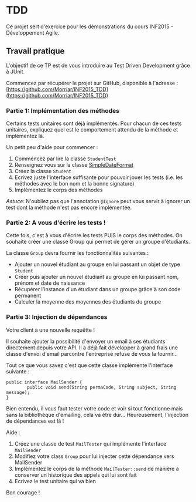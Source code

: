 # TDD

Ce projet sert d'exercice pour les démonstrations du cours INF2015 - Développement Agile.

## Travail pratique

L'objectif de ce TP est de vous introduire au Test Driven Development grâce à JUnit.

Commencez par récupérer le projet sur GitHub, disponible à l'adresse : [https://github.com/Morriar/INF2015_TDD](https://github.com/Morriar/INF2015_TDD)

### Partie 1: Implémentation des méthodes

Certains tests unitaires sont déjà implémentés.
Pour chacun de ces tests unitaires, expliquez quel est le comportement attendu de la méthode et implémentez là.

Un petit peu d'aide pour commencer :

1. Commencez par lire la classe `StudentTest`
2. Renseignez vous sur la classe [SimpleDateFormat](http://docs.oracle.com/javase/1.4.2/docs/api/java/text/SimpleDateFormat.html)
3. Créez la classe `Student`
4. Ecrivez juste l'interface suffisante pour pouvoir jouer les tests (i.e. les méthodes avec le bon nom et la bonne signature)
5. Implémentez le corps des méthodes

*Astuce*: N'oubliez pas que l'annotation `@Ignore` peut vous servir à ignorer un test dont la méthode n'est pas encore implémentée.

### Partie 2: A vous d'écrire les tests !

Cette fois, c'est à vous d'écrire les tests PUIS le corps des méthodes.
On souhaite créer une classe Group qui permet de gérer un groupe d'étudiants.

La classe `Group` devra fournir les fonctionnalités suivantes :

* Ajouter un nouvel étudiant au groupe en lui passant un objet de type `Student`
* Créer puis ajouter un nouvel étudiant au groupe en lui passant nom, prénom et date de naissance
* Récupérer l'instance d'un étudiant dans un groupe grâce à son code permanent
* Calculer la moyenne des moyennes des étudiants du groupe

### Partie 3: Injection de dépendances

Votre client à une nouvelle requêtte !

Il souhaite ajouter la possibilité d'envoyer un email à ses étudiants directement depuis votre API.
Il a déjà fait développer à grand frais une classe d'envoi d'email parcontre l'entreprise refuse de vous la fournir...

Tout ce que vous savez c'est que cette classe implémente l'interface suivante :

    public interface MailSender {
	        public void send(String permaCode, String subject, String message);
	}

Bien entendu, il vous faut tester votre code et voir si tout fonctionne mais sans la bibliothèque d'emailing, cela va être dur...
Heureusement, l'injection de dépendances est là !

Aide :

1. Créez une classe de test `MailTester` qui implémente l'interface `MailSender`
2. Modifiez votre class `Group` pour lui injecter cette dépendance vers MailSender
3. Implémentez le corps de la méthode `MailTester::send` de manière à conserver un historique des appels qui lui sont fait
4. Ecrivez le test unitaire qui va bien

Bon courage !
